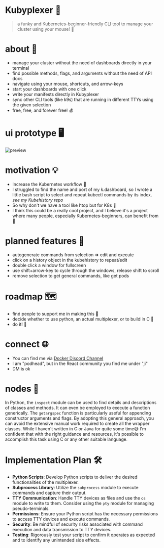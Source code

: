 # Kubyplexer 🚀
> a funky and Kubernetes-beginner-friendly CLI tool to manage your cluster using your mouse! 🎉

# about 📝
- manage your cluster without the need of dashboards directly in your terminal
- find possible methods, flags, and arguments without the need of API docs
- navigate using your mouse, shortcuts, and arrow-keys
- start your dashboards with one click
- write your manifests directly in Kubyplexer
- sync other CLI tools (like k9s) that are running in different TTYs using the given selection
- free, free, and forever free! 💰

# ui prototype 🖥️
![preview](https://github.com/ji-soft/kubyplexer/blob/main/kubyplexer_noinfo.png?raw=true)

# motivation 💡
- Increase the Kubernetes workflow 🚀
- I struggled to find the name and port of my k.dashboard, so I wrote a little bash script to select and repeat kubectl commands by its index. *see my Kubehistory repo*
- So why don't we have a tool like htop but for K8s 🤔
- I think this could be a really cool project, and I believe it's a project where many people, especially Kubernetes-beginners, can benefit from 🌟

# planned features 🎯
- autogenerate commands from selection => edit and execute
- click on a history object in the kubehistory to repeat/edit
- double click a window for fullscreen
- use shift+arrow-key to cycle through the windows, release shift to scroll
- remove selection to get general commands, like get pods

# roadmap 🗺️
- find people to support me in making this 🤝
- decide whether to use python, an actual multiplexer, or to build in C 🔧
- do it! 💪

# connect 🌐
- You can find me via [Docker Discord Channel](https://discord.gg/HDnGNa68)
- I am "podhead", but in the React community you find me under "ji"
- DM is ok

# nodes 🧩
In Python, the `inspect` module can be used to find details and descriptions of classes and methods. It can even be employed to execute a function generically. The `getargspec` function is particularly useful for appending constructor arguments and flags. By adopting this general approach, you can avoid the extensive manual work required to create all the wrapper classes. While I haven't written in C or Java for quite some time😅  I'm confident that with the right guidance and resources, it's possible to accomplish this task using C or any other suitable language. 

# Implementation Plan 🛠️
- **Python Scripts**: Develop Python scripts to deliver the desired functionalities of the multiplexer.
- **Subprocess Library**: Utilize the `subprocess` module to execute commands and capture their output.
- **TTY Communication**: Handle TTY devices as files and use the `os` module to write to them. Consider using the `pty` module for managing pseudo-terminals.
- **Permissions**: Ensure your Python script has the necessary permissions to access TTY devices and execute commands.
- **Security**: Be mindful of security risks associated with command execution and data transmission to TTY devices.
- **Testing**: Rigorously test your script to confirm it operates as expected and to identify any unintended side effects.
